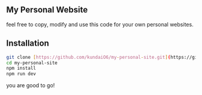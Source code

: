## My Personal Website
feel free to copy, modify and use this code for your own personal websites.
## Installation
```bash
git clone [https://github.com/kundaiO6/my-personal-site.git](https://github.com/kundai061/my-personal-site.git)
cd my-personal-site
npm install
npm run dev
```
you are good to go!
